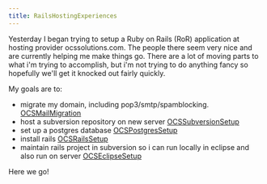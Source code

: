 ```yaml
---
title: RailsHostingExperiences
---
```

Yesterday I began trying to setup a Ruby on Rails (RoR) application at hosting provider ocssolutions.com. The people there seem very nice and are currently helping me make things go. There are a lot of moving parts to what i'm trying to accomplish, but i'm not trying to do anything fancy so hopefully we'll get it knocked out fairly quickly.

My goals are to:

* migrate my domain, including pop3/smtp/spamblocking. [OCSMailMigration]({{site.pagesurl}}/OCSMailMigration)
* host a subversion repository on new server [OCSSubversionSetup]({{site.pagesurl}}/OCSSubversionSetup)
* set up a postgres database [OCSPostgresSetup]({{site.pagesurl}}/OCSPostgresSetup)
* install rails [OCSRailsSetup]({{site.pagesurl}}/OCSRailsSetup)
* maintain rails project in subversion so i can run locally in eclipse and also run on server [OCSEclipseSetup]({{site.pagesurl}}/OCSEclipseSetup)

Here we go!
